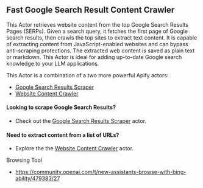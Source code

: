 ## Fast Google Search Result Content Crawler

This Actor retrieves website content from the top Google Search Results Pages (SERPs).
Given a search query, it fetches the first page of Google search results, then crawls the top sites to extract text content.
It is capable of extracting content from JavaScript-enabled websites and can bypass anti-scraping protections.
The extracted web content is saved as plain text or markdown.
This Actor is ideal for adding up-to-date Google search knowledge to your LLM applications.

This Actor is a combination of a two more powerful Apify actors:
- [Google Search Results Scraper](https://apify.com/apify/google-search-scraper)
- [Website Content Crawler](https://apify.com/apify/website-content-crawler)

#### Looking to scrape Google Search Results?
- Check out the [Google Search Results Scraper](https://apify.com/apify/google-search-scraper) actor.

#### Need to extract content from a list of URLs?
- Explore the the [Website Content Crawler](https://apify.com/apify/website-content-crawler) actor.

Browsing Tool
- https://community.openai.com/t/new-assistants-browse-with-bing-ability/479383/27
